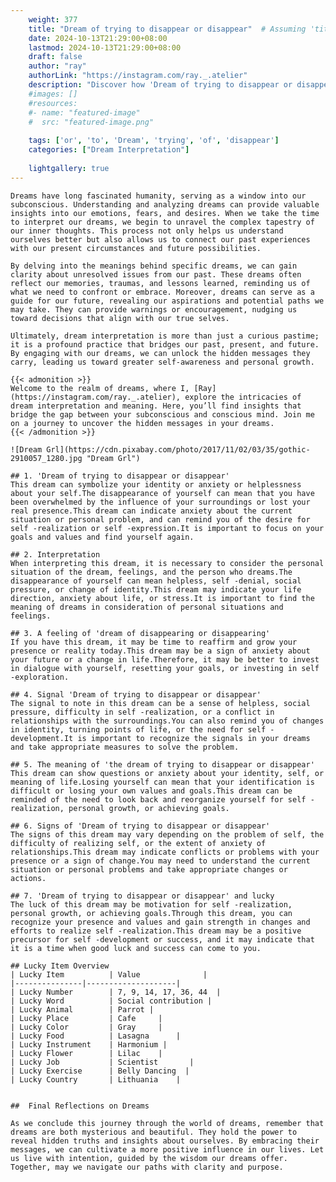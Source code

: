 ```yaml
---
    weight: 377
    title: "Dream of trying to disappear or disappear"  # Assuming 'title' column exists
    date: 2024-10-13T21:29:00+08:00
    lastmod: 2024-10-13T21:29:00+08:00
    draft: false
    author: "ray"
    authorLink: "https://instagram.com/ray._.atelier"
    description: "Discover how 'Dream of trying to disappear or disappear' can interpret your future and uncover its significant meanings in your life."
    #images: []
    #resources:
    #- name: "featured-image"
    #  src: "featured-image.png"
    
    tags: ['or', 'to', 'Dream', 'trying', 'of', 'disappear']
    categories: ["Dream Interpretation"]
    
    lightgallery: true
---
```

    
    Dreams have long fascinated humanity, serving as a window into our subconscious. Understanding and analyzing dreams can provide valuable insights into our emotions, fears, and desires. When we take the time to interpret our dreams, we begin to unravel the complex tapestry of our inner thoughts. This process not only helps us understand ourselves better but also allows us to connect our past experiences with our present circumstances and future possibilities.
    
    By delving into the meanings behind specific dreams, we can gain clarity about unresolved issues from our past. These dreams often reflect our memories, traumas, and lessons learned, reminding us of what we need to confront or embrace. Moreover, dreams can serve as a guide for our future, revealing our aspirations and potential paths we may take. They can provide warnings or encouragement, nudging us toward decisions that align with our true selves.
    
    Ultimately, dream interpretation is more than just a curious pastime; it is a profound practice that bridges our past, present, and future. By engaging with our dreams, we can unlock the hidden messages they carry, leading us toward greater self-awareness and personal growth.
    
    {{< admonition >}}
    Welcome to the realm of dreams, where I, [Ray](https://instagram.com/ray._.atelier), explore the intricacies of dream interpretation and meaning. Here, you’ll find insights that bridge the gap between your subconscious and conscious mind. Join me on a journey to uncover the hidden messages in your dreams.
    {{< /admonition >}}
    
    ![Dream Grl](https://cdn.pixabay.com/photo/2017/11/02/03/35/gothic-2910057_1280.jpg "Dream Grl")
    
    ## 1. 'Dream of trying to disappear or disappear'
    This dream can symbolize your identity or anxiety or helplessness about your self.The disappearance of yourself can mean that you have been overwhelmed by the influence of your surroundings or lost your real presence.This dream can indicate anxiety about the current situation or personal problem, and can remind you of the desire for self -realization or self -expression.It is important to focus on your goals and values and find yourself again.
    
    ## 2. Interpretation
    When interpreting this dream, it is necessary to consider the personal situation of the dream, feelings, and the person who dreams.The disappearance of yourself can mean helpless, self -denial, social pressure, or change of identity.This dream may indicate your life direction, anxiety about life, or stress.It is important to find the meaning of dreams in consideration of personal situations and feelings.
    
    ## 3. A feeling of 'dream of disappearing or disappearing'
    If you have this dream, it may be time to reaffirm and grow your presence or reality today.This dream may be a sign of anxiety about your future or a change in life.Therefore, it may be better to invest in dialogue with yourself, resetting your goals, or investing in self -exploration.
    
    ## 4. Signal 'Dream of trying to disappear or disappear'
    The signal to note in this dream can be a sense of helpless, social pressure, difficulty in self -realization, or a conflict in relationships with the surroundings.You can also remind you of changes in identity, turning points of life, or the need for self -development.It is important to recognize the signals in your dreams and take appropriate measures to solve the problem.
    
    ## 5. The meaning of 'the dream of trying to disappear or disappear'
    This dream can show questions or anxiety about your identity, self, or meaning of life.Losing yourself can mean that your identification is difficult or losing your own values and goals.This dream can be reminded of the need to look back and reorganize yourself for self -realization, personal growth, or achieving goals.
    
    ## 6. Signs of 'Dream of trying to disappear or disappear'
    The signs of this dream may vary depending on the problem of self, the difficulty of realizing self, or the extent of anxiety of relationships.This dream may indicate conflicts or problems with your presence or a sign of change.You may need to understand the current situation or personal problems and take appropriate changes or actions.
    
    ## 7. 'Dream of trying to disappear or disappear' and lucky
    The luck of this dream may be motivation for self -realization, personal growth, or achieving goals.Through this dream, you can recognize your presence and values and gain strength in changes and efforts to realize self -realization.This dream may be a positive precursor for self -development or success, and it may indicate that it is a time when good luck and success can come to you.
    
    ## Lucky Item Overview
    | Lucky Item          | Value              |
    |---------------|--------------------|
    | Lucky Number        | 7, 9, 14, 17, 36, 44  |
    | Lucky Word          | Social contribution |
    | Lucky Animal        | Parrot |
    | Lucky Place         | Cafe     |
    | Lucky Color         | Gray     |
    | Lucky Food          | Lasagna      |
    | Lucky Instrument    | Harmonium |
    | Lucky Flower        | Lilac    |
    | Lucky Job           | Scientist       |
    | Lucky Exercise      | Belly Dancing  |
    | Lucky Country       | Lithuania    |
    
    
    ##  Final Reflections on Dreams
    
    As we conclude this journey through the world of dreams, remember that dreams are both mysterious and beautiful. They hold the power to reveal hidden truths and insights about ourselves. By embracing their messages, we can cultivate a more positive influence in our lives. Let us live with intention, guided by the wisdom our dreams offer. Together, may we navigate our paths with clarity and purpose.
    